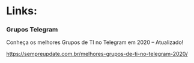 # Links:

### Grupos Telegram

Conheça os melhores Grupos de TI no Telegram em 2020 – Atualizado!

https://sempreupdate.com.br/melhores-grupos-de-ti-no-telegram-2020/



